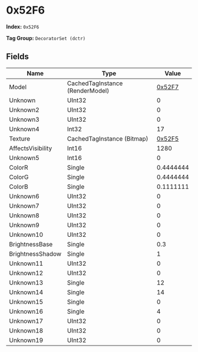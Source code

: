 # 0x52F6

**Index:** ```0x52F6```

**Tag Group:** ```DecoratorSet (dctr)```

## Fields

Name	| Type	| Value
---	|---	|---	|
Model	|CachedTagInstance (RenderModel)	|[0x52F7](../RenderModel/52F7.md)
Unknown	|UInt32	|0
Unknown2	|UInt32	|0
Unknown3	|UInt32	|0
Unknown4	|Int32	|17
Texture	|CachedTagInstance (Bitmap)	|[0x52F5](../Bitmap/52F5.md)
AffectsVisibility	|Int16	|1280
Unknown5	|Int16	|0
ColorR	|Single	|0.4444444
ColorG	|Single	|0.4444444
ColorB	|Single	|0.1111111
Unknown6	|UInt32	|0
Unknown7	|UInt32	|0
Unknown8	|UInt32	|0
Unknown9	|UInt32	|0
Unknown10	|UInt32	|0
BrightnessBase	|Single	|0.3
BrightnessShadow	|Single	|1
Unknown11	|UInt32	|0
Unknown12	|UInt32	|0
Unknown13	|Single	|12
Unknown14	|Single	|14
Unknown15	|Single	|0
Unknown16	|Single	|4
Unknown17	|UInt32	|0
Unknown18	|UInt32	|0
Unknown19	|UInt32	|0


